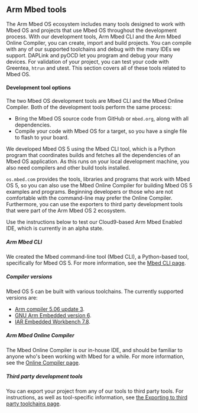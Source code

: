 ## Arm Mbed tools

The Arm Mbed OS ecosystem includes many tools designed to work with Mbed OS and projects that use Mbed OS throughout the development process. With our development tools, Arm Mbed CLI and the Arm Mbed Online Compiler, you can create, import and build projects. You can compile with any of our supported toolchains and debug with the many IDEs we support. DAPLink and pyOCD let you program and debug your many devices. For validation of your project, you can test your code with Greentea, `htrun` and utest. This section covers all of these tools related to Mbed OS.

#### Development tool options

The two Mbed OS development tools are Mbed CLI and the Mbed Online Compiler. Both of the development tools perform the same process:

- Bring the Mbed OS source code from GitHub or `mbed.org`, along with all dependencies.
- Compile your code with Mbed OS for a target, so you have a single file to flash to your board.

We developed Mbed OS 5 using the Mbed CLI tool, which is a Python program that coordinates builds and fetches all the dependencies of an Mbed OS application. As this runs on your local development machine, you also need compilers and other build tools installed.

`os.mbed.com` provides the tools, libraries and programs that work with Mbed OS 5, so you can also use the Mbed Online Compiler for building Mbed OS 5 examples and programs. Beginning developers or those who are not comfortable with the command-line may prefer the Online Compiler. Furthermore, you can use the exporters to third party development tools that were part of the Arm Mbed OS 2 ecosystem.

Use the instructions below to test our Cloud9-based Arm Mbed Enabled IDE, which is currently in an alpha state.

##### Arm Mbed CLI

We created the Mbed command-line tool (Mbed CLI), a Python-based tool, specifically for Mbed OS 5. For more information, see the <a href="/docs/v5.7/tools/mbed-cli.html" target="_blank">Mbed CLI page</a>.

##### Compiler versions

Mbed OS 5 can be built with various toolchains. The currently supported versions are:

- <a href="https://developer.arm.com/products/software-development-tools/compilers/arm-compiler-5/downloads" target="_blank">Arm compiler 5.06 update 3</a>.
- <a href="https://developer.arm.com/open-source/gnu-toolchain/gnu-rm/downloads" target="_blank">GNU Arm Embedded version 6</a>.
- <a href="https://www.iar.com/iar-embedded-workbench/tools-for-arm/arm-cortex-m-edition/" target="_blank">IAR Embedded Workbench 7.8</a>.

##### Arm Mbed Online Compiler

The Mbed Online Compiler is our in-house IDE, and should be familiar to anyone who's been working with Mbed for a while. For more information, see the <a href="/docs/v5.7/tools/arm-mbed-online-compiler.html" target="_blank">Online Compiler page</a>.

##### Third party development tools

You can export your project from any of our tools to third party tools. For instructions, as well as tool-specific information, see <a href="/docs/v5.7/tools/exporting.html" target="_blank">the Exporting to third party toolchains page</a>.
